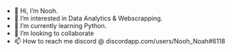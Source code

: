 - 👋 Hi, I’m Nooh.
- 👀 I’m interested in Data Analytics & Webscrapping.
- 🌱 I’m currently learning Python.
- 💞️ I’m looking to collaborate 
- 📫 How to reach me discord @ discordapp.com/users/Nooh_Noah#6118

<!---
Nooh-Noah/Nooh-Noah is a ✨ special ✨ repository because its `README.md` (this file) appears on your GitHub profile.
You can click the Preview link to take a look at your changes.
--->
